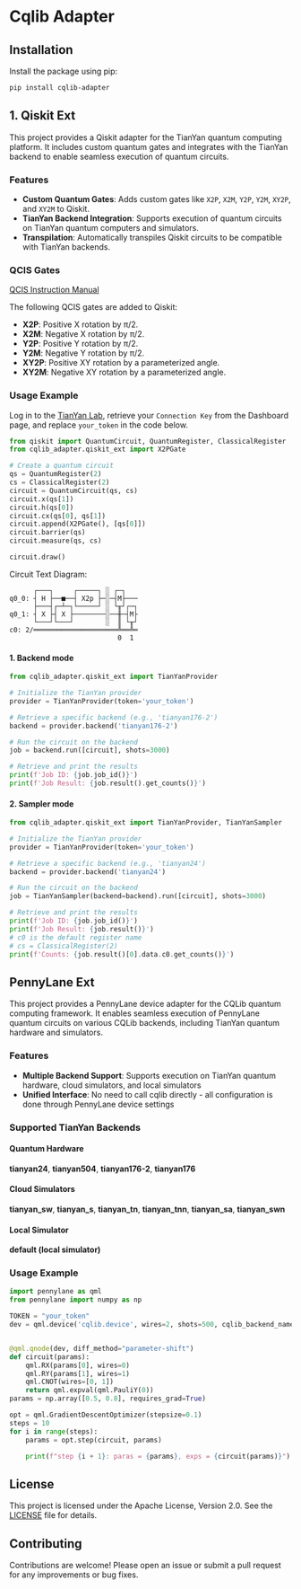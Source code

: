 # Cqlib Adapter

## Installation

Install the package using pip:

```bash
pip install cqlib-adapter
```

## 1. Qiskit Ext

This project provides a Qiskit adapter for the TianYan quantum computing platform. It includes custom quantum gates and
integrates with the TianYan backend to enable seamless execution of quantum circuits.

### Features

- **Custom Quantum Gates**: Adds custom gates like `X2P`, `X2M`, `Y2P`, `Y2M`, `XY2P`, and `XY2M` to Qiskit.
- **TianYan Backend Integration**: Supports execution of quantum circuits on TianYan quantum computers and simulators.
- **Transpilation**: Automatically transpiles Qiskit circuits to be compatible with TianYan backends.

### QCIS Gates

[QCIS Instruction Manual](https://qc.zdxlz.com/learn/#/resource/informationSpace?lang=zh&cId=/mkdocs/zh/appendix/QCIS_instruction_set.html)

The following QCIS gates are added to Qiskit:

- **X2P**: Positive X rotation by π/2.
- **X2M**: Negative X rotation by π/2.
- **Y2P**: Positive Y rotation by π/2.
- **Y2M**: Negative Y rotation by π/2.
- **XY2P**: Positive XY rotation by a parameterized angle.
- **XY2M**: Negative XY rotation by a parameterized angle.

### Usage Example

Log in to the [TianYan Lab](https://qc.zdxlz.com/), retrieve your `Connection Key` from the Dashboard page, 
and replace `your_token` in the code below.

```python
from qiskit import QuantumCircuit, QuantumRegister, ClassicalRegister
from cqlib_adapter.qiskit_ext import X2PGate

# Create a quantum circuit
qs = QuantumRegister(2)
cs = ClassicalRegister(2)
circuit = QuantumCircuit(qs, cs)
circuit.x(qs[1])
circuit.h(qs[0])
circuit.cx(qs[0], qs[1])
circuit.append(X2PGate(), [qs[0]])
circuit.barrier(qs)
circuit.measure(qs, cs)

circuit.draw()
```

Circuit Text Diagram:
```text
      ┌───┐     ┌─────┐ ░ ┌─┐   
q0_0: ┤ H ├──■──┤ X2p ├─░─┤M├───
      ├───┤┌─┴─┐└─────┘ ░ └╥┘┌─┐
q0_1: ┤ X ├┤ X ├────────░──╫─┤M├
      └───┘└───┘        ░  ║ └╥┘
c0: 2/═════════════════════╩══╩═
                           0  1 
```


#### 1. Backend mode
```python
from cqlib_adapter.qiskit_ext import TianYanProvider

# Initialize the TianYan provider
provider = TianYanProvider(token='your_token')

# Retrieve a specific backend (e.g., 'tianyan176-2')
backend = provider.backend('tianyan176-2')

# Run the circuit on the backend
job = backend.run([circuit], shots=3000)

# Retrieve and print the results
print(f'Job ID: {job.job_id()}')
print(f'Job Result: {job.result().get_counts()}')
```

#### 2. Sampler mode
```python
from cqlib_adapter.qiskit_ext import TianYanProvider, TianYanSampler

# Initialize the TianYan provider
provider = TianYanProvider(token='your_token')

# Retrieve a specific backend (e.g., 'tianyan24')
backend = provider.backend('tianyan24')

# Run the circuit on the backend
job = TianYanSampler(backend=backend).run([circuit], shots=3000)

# Retrieve and print the results
print(f'Job ID: {job.job_id()}')
print(f'Job Result: {job.result()}')
# c0 is the default register name
# cs = ClassicalRegister(2)
print(f'Counts: {job.result()[0].data.c0.get_counts()}')
```

## PennyLane Ext
This project provides a PennyLane device adapter for the CQLib quantum computing framework. It enables seamless execution of PennyLane quantum circuits on various CQLib backends, including TianYan quantum hardware and simulators.

### Features

- **Multiple Backend Support**: Supports execution on TianYan quantum hardware, cloud simulators, and local simulators
- **Unified Interface**: No need to call cqlib directly - all configuration is done through PennyLane device settings

### Supported TianYan Backends
#### Quantum Hardware
**tianyan24**, **tianyan504**, **tianyan176-2**, **tianyan176**

#### Cloud Simulators
**tianyan_sw**, **tianyan_s**, **tianyan_tn**, **tianyan_tnn**, **tianyan_sa**, **tianyan_swn**

#### Local Simulator
**default (local simulator)**


### Usage Example
```python
import pennylane as qml
from pennylane import numpy as np

TOKEN = "your_token"
dev = qml.device('cqlib.device', wires=2, shots=500, cqlib_backend_name="default",login_key = TOKEN)


@qml.qnode(dev, diff_method="parameter-shift")
def circuit(params):
    qml.RX(params[0], wires=0)
    qml.RY(params[1], wires=1)
    qml.CNOT(wires=[0, 1])
    return qml.expval(qml.PauliY(0))
params = np.array([0.5, 0.8], requires_grad=True)

opt = qml.GradientDescentOptimizer(stepsize=0.1)
steps = 10
for i in range(steps):
    params = opt.step(circuit, params)

    print(f"step {i + 1}: paras = {params}, exps = {circuit(params)}")
```

## License

This project is licensed under the Apache License, Version 2.0. See the [LICENSE](LICENSE) file for details.

## Contributing

Contributions are welcome! Please open an issue or submit a pull request for any improvements or bug fixes.
